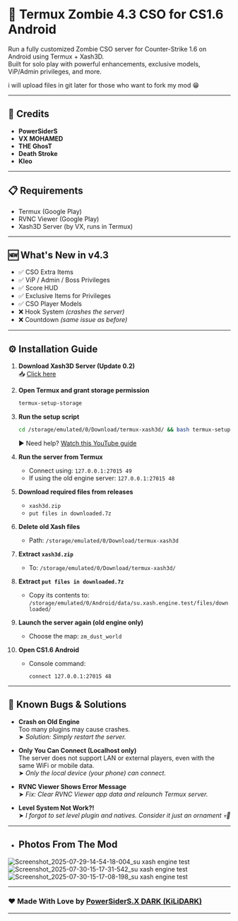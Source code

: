 # 🧟 Termux Zombie 4.3 CSO for CS1.6 Android

Run a fully customized Zombie CSO server for Counter-Strike 1.6 on Android using Termux + Xash3D.  
Built for solo play with powerful enhancements, exclusive models, ViP/Admin privileges, and more.

i will upload files in git later for those who want to fork my mod 😁

---

## 👤 Credits
- **PowerSiderS**
- **VX MOHAMED**
- **THE GhosT**
- **Death Stroke**
- **Kleo**

---

## 📋 Requirements
- Termux (Google Play)
- RVNC Viewer (Google Play)
- Xash3D Server (by VX, runs in Termux)

---

## 🆕 What's New in v4.3
- ✅ CSO Extra Items  
- ✅ ViP / Admin / Boss Privileges  
- ✅ Score HUD  
- ✅ Exclusive Items for Privileges  
- ✅ CSO Player Models  
- ❌ Hook System *(crashes the server)*  
- ❌ Countdown *(same issue as before)*

---

## ⚙️ Installation Guide

1. **Download Xash3D Server (Update 0.2)**  
   📥 [Click here](https://www.mediafire.com/file/z14w8h2snk056ot/update%5B0.2%5D.zip/file)

2. **Open Termux and grant storage permission**  
   ```bash
   termux-setup-storage
   ```

3. **Run the setup script**  
   ```bash
   cd /storage/emulated/0/Download/termux-xash3d/ && bash termux-setup.sh
   ```

   ▶️ Need help? [Watch this YouTube guide](https://youtu.be/Xkm5aSdNnlw?si=WHKaPY1K2CM3NJwD)

4. **Run the server from Termux**  
   - Connect using: `127.0.0.1:27015 49`  
   - If using the old engine server: `127.0.0.1:27015 48`

5. **Download required files from releases**  
   - `xash3d.zip`  
   - `put files in downloaded.7z`

6. **Delete old Xash files**  
   - Path: `/storage/emulated/0/Download/termux-xash3d`

7. **Extract `xash3d.zip`**  
   - To: `/storage/emulated/0/Download/termux-xash3d/`

8. **Extract `put files in downloaded.7z`**  
   - Copy its contents to: `/storage/emulated/0/Android/data/su.xash.engine.test/files/downloaded/`

9. **Launch the server again (old engine only)**  
   - Choose the map: `zm_dust_world`

10. **Open CS1.6 Android**  
    - Console command:  
      ```
      connect 127.0.0.1:27015 48
      ```

---

## 🐞 Known Bugs & Solutions

- **Crash on Old Engine**  
  Too many plugins may cause crashes.  
  ➤ *Solution: Simply restart the server.*

- **Only You Can Connect (Localhost only)**  
  The server does not support LAN or external players, even with the same WiFi or mobile data.  
  ➤ *Only the local device (your phone) can connect.*

- **RVNC Viewer Shows Error Message**  
  ➤ *Fix: Clear RVNC Viewer app data and relaunch Termux server.*

- **Level System Not Work?!**  
  ➤ *I forgot to set level plugin and natives. Consider it just an ornament 💀🌚*
  
---

- ## Photos From The Mod
![Screenshot_2025-07-29-14-54-18-004_su xash engine test](https://github.com/user-attachments/assets/87f51d56-f87c-41f3-930e-505fb33c14c9)
![Screenshot_2025-07-30-15-17-31-542_su xash engine test](https://github.com/user-attachments/assets/7735decd-9706-43d0-86b2-4cf876eced4d)
![Screenshot_2025-07-30-15-17-08-198_su xash engine test](https://github.com/user-attachments/assets/3a26885a-3c4c-494d-8459-cd8228c79d43)



---

### ❤️ Made With Love by [PowerSiderS.X DARK (KiLiDARK)](https://www.youtube.com/@moha_kun)

---
